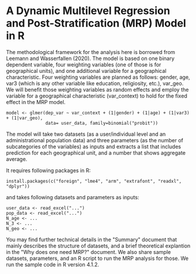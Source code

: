 # A Dynamic Multilevel Regression and Post-Stratification (MRP) Model in R

The methodological framework for the analysis here is borrowed from Leemann and Wasserfallen (2020). The model is based on one binary dependent variable, four weighting variables (one of those is for geographical units), and one additional variable for a geographical characteristic. Four weighting variables are planned as follows: gender, age, var3 (which is any other variable like education, religiosity, etc.), var_geo. We will benefit those weighting variables as random effects and employ the variable for a geographical characteristic (var_context) to hold for the fixed effect in the MRP model.
```
model <- glmer(dep_var ~ var_context + (1|gender) + (1|age) + (1|var3) + (1|var_geo), 
               data= user_data, family=binomial("probit"))
```

The model will take two datasets (as a user/individual level and an administrational population data) and three parameters (as the number of subcategories of the variables) as inputs and extracts a list that includes prediction for each geographical unit, and a number that shows aggregate average.

It requires following packages in R:
```
install.packages(c("foreign", "lme4", "arm", "extrafont", "readxl", "dplyr"))
```

and takes following datasets and parameters as inputs:
```
user_data <- read_excel("...")
pop_data <- read_excel("...")
N_age <- ...
N_3 <- ...
N_geo <- ...
```

You may find further  technical details in the "Summary" document that mainly describes the structure of datasets, and a brief theoretical explantion in the "Why does one need MRP?" document. We also share sample datasets, parameters, and an R script to run the MRP analysis for those. We run the sample code in R version 4.1.2.
